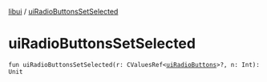[libui](index.md) / [uiRadioButtonsSetSelected](./ui-radio-buttons-set-selected.md)

# uiRadioButtonsSetSelected

`fun uiRadioButtonsSetSelected(r: CValuesRef<`[`uiRadioButtons`](ui-radio-buttons.md)`>?, n: Int): Unit`